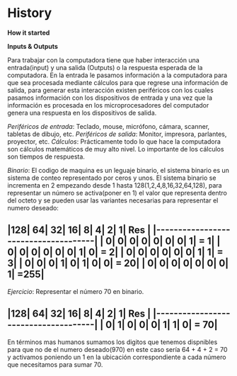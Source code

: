 # History

**How it started**

**Inputs & Outputs**

Para trabajar con la computadora tiene que haber interacción una entrada(input) y una salida (Outputs) o la respuesta esperada de la computadora. En la entrada le pasamos información a la computadora para que sea procesada mediante cálculos para que regrese una información de salida, para generar esta interacción existen periféricos con los cuales pasamos información con los dispositivos de entrada y una vez que la información es procesada en los microprocesadores del computador genera una respuesta en los dispositivos de salida.

_Periféricos de entrada_: Teclado, mouse, micrófono, cámara, scanner, tabletas de dibujo, etc.
_Periféricos de salida_: Monitor, impresora, parlantes, proyector, etc.
_Cálculos_: Prácticamente todo lo que hace la computadora son cálculos matemáticos de muy alto nivel. Lo importante de los cálculos son tiempos de respuesta.

_Binario_: El codigo de maquina es un leguaje binario, el sistema binario es un sistema de conteo representado por ceros y unos. El sistema binario se incrementa en 2 empezando desde 1 hasta 128(1,2,4,8,16,32,64,128), para representar un número se activa(poner en 1) el valor que representa dentro del octeto y se pueden usar las variantes necesarias para representar el numero deseado:

|128| 64| 32| 16|  8|  4|  2|  1| Res |
|-------------------------------------|
|  0|  0|  0|  0|  0|  0|  0|  1| =  1|
|  0|  0|  0|  0|  0|  0|  1|  0| =  2|
|  0|  0|  0|  0|  0|  0|  1|  1| =  3|
|  0|  0|  0|  1|  0|  1|  0|  0| = 20|
|  0|  0|  0|  0|  0|  0|  0|  1| =255|
---------------------------------------

_Ejercicio_: Representar el número 70 en binario.

|128| 64| 32| 16|  8|  4|  2|  1| Res |
|-------------------------------------|
|  0|  1|  0|  0|  0|  1|  1|  0| = 70|
---------------------------------------

En términos mas humanos sumamos los digitos que tenemos dispnibles para que no de el numero deseado(970) en este caso sería 64 + 4 + 2 = 70 y activamos poniendo un 1 en la ubicación correspondiente a cada número que necesitamos para sumar 70.
